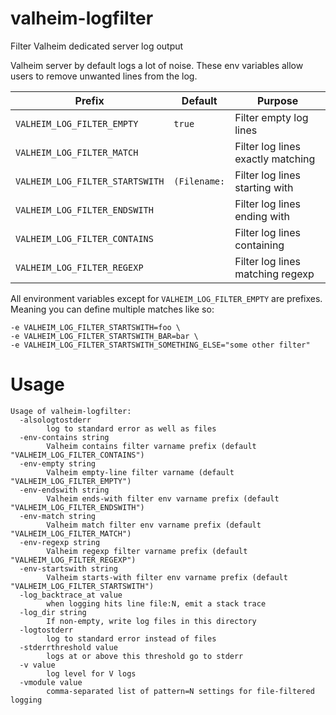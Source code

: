 # valheim-logfilter
Filter Valheim dedicated server log output

Valheim server by default logs a lot of noise. These env variables allow users to remove unwanted lines from the log.

| Prefix | Default | Purpose |
|----------|----------|-------|
| `VALHEIM_LOG_FILTER_EMPTY` | `true` | Filter empty log lines |
| `VALHEIM_LOG_FILTER_MATCH` | ` ` | Filter log lines exactly matching |
| `VALHEIM_LOG_FILTER_STARTSWITH` | `(Filename:` | Filter log lines starting with |
| `VALHEIM_LOG_FILTER_ENDSWITH` |  | Filter log lines ending with |
| `VALHEIM_LOG_FILTER_CONTAINS` |  | Filter log lines containing |
| `VALHEIM_LOG_FILTER_REGEXP` |  | Filter log lines matching regexp |

All environment variables except for `VALHEIM_LOG_FILTER_EMPTY` are prefixes. Meaning you can define multiple matches like so:
```
-e VALHEIM_LOG_FILTER_STARTSWITH=foo \
-e VALHEIM_LOG_FILTER_STARTSWITH_BAR=bar \
-e VALHEIM_LOG_FILTER_STARTSWITH_SOMETHING_ELSE="some other filter"
```


# Usage
```
Usage of valheim-logfilter:
  -alsologtostderr
    	log to standard error as well as files
  -env-contains string
    	Valheim contains filter varname prefix (default "VALHEIM_LOG_FILTER_CONTAINS")
  -env-empty string
    	Valheim empty-line filter varname (default "VALHEIM_LOG_FILTER_EMPTY")
  -env-endswith string
    	Valheim ends-with filter env varname prefix (default "VALHEIM_LOG_FILTER_ENDSWITH")
  -env-match string
    	Valheim match filter env varname prefix (default "VALHEIM_LOG_FILTER_MATCH")
  -env-regexp string
    	Valheim regexp filter varname prefix (default "VALHEIM_LOG_FILTER_REGEXP")
  -env-startswith string
    	Valheim starts-with filter env varname prefix (default "VALHEIM_LOG_FILTER_STARTSWITH")
  -log_backtrace_at value
    	when logging hits line file:N, emit a stack trace
  -log_dir string
    	If non-empty, write log files in this directory
  -logtostderr
    	log to standard error instead of files
  -stderrthreshold value
    	logs at or above this threshold go to stderr
  -v value
    	log level for V logs
  -vmodule value
    	comma-separated list of pattern=N settings for file-filtered logging
```